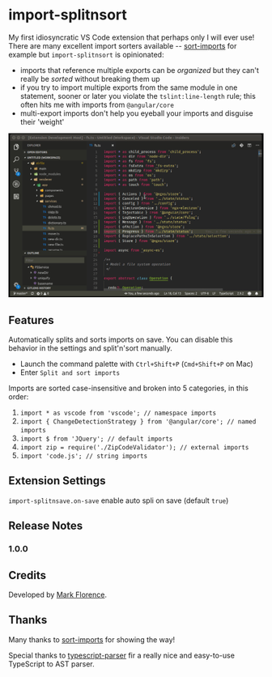 # import-splitnsort

My first idiosyncratic VS Code extension that perhaps only I will ever use! There are many excellent import sorters available -- [sort-imports](https://marketplace.visualstudio.com/items?itemName=amatiasq.sort-imports) for example but `import-splitnsort` is opinionated:

* imports that reference multiple exports can be *organized* but they can't really be *sorted* without breaking them up
* if you try to import multiple exports from the same module in one statement, sooner or later you violate the `tslint:line-length` rule; this often hits me with imports from `@angular/core` 
* multi-export imports don't help you eyeball your imports and disguise their 'weight'

![Split and sort in action](split-in-action.gif)

## Features

Automatically splits and sorts imports on save. You can disable this behavior in the settings and split'n'sort manually.

* Launch the command palette with `Ctrl+Shift+P` (`Cmd+Shift+P` on Mac)
* Enter `Split and sort imports`

Imports are sorted case-insensitive and broken into 5 categories, in this order:

1. `import * as vscode from 'vscode'; // namespace imports`
2. `import { ChangeDetectionStrategy } from '@angular/core'; // named imports` 
3. `import $ from 'JQuery'; // default imports`
4. `import zip = require('./ZipCodeValidator'); // external imports`
5. `import 'code.js'; // string imports`

## Extension Settings

`import-splitnsave.on-save` enable auto spli on save (default `true`)

## Release Notes

### 1.0.0

## Credits

Developed by [Mark Florence](https://github.com/mflorence99).

## Thanks

Many thanks to [sort-imports](https://marketplace.visualstudio.com/items?itemName=amatiasq.sort-imports) for showing the way!

Special thanks to [typescript-parser](https://buehler.github.io/node-typescript-parser/) fir a really nice and easy-to-use TypeScript to AST parser.
